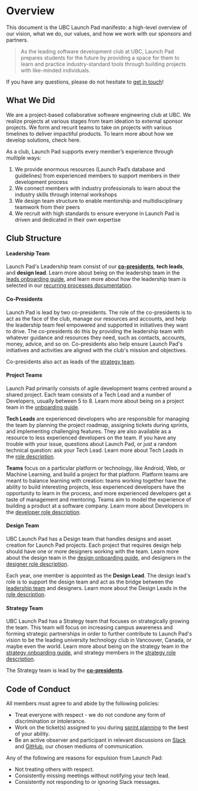 # Overview

This document is the UBC Launch Pad manifesto: a high-level overview of our vision, what we do, our values, and how we work with our sponsors and partners.

> As the leading software development club at UBC, Launch Pad prepares students for the future by providing a space for them to learn and practice industry-standard tools through building projects with like-minded individuals.

If you have any questions, please do not hesitate to [get in touch](/introduction.md#get-in-touch)!

## What We Did

We are a project-based collaborative software engineering club at UBC. We realize projects at various stages from team ideation to external sponsor projects. We form and recurit teams to take on projects with various timelines to deliver impactiful products. To learn more about how we develop solutions, check here.

As a club, Launch Pad supports every member’s experience through multiple ways:

1. We provide enormous resources (Launch Pad’s database and guidelines) from experienced members to support members in their development process
2. We connect members with industry professionals to learn about the industry skills through internal workshops
3. We design team structure to enable mentorship and multidisciplinary teamwork from their peers
4. We recruit with high standards to ensure everyone in Launch Pad is driven and dedicated in their own expertise

## Club Structure

#### Leadership Team

Launch Pad's Leadership team consist of our [**co-presidents**](#co-presidents), **tech leads**, and **design lead**. Learn more about being on the leadership team in the [leads onboarding guide](/handbook/onboarding/leads.md), and learn more about how the leadership team is selected in our [recurring processes documentation](/handbook/strategy/recurring-processes.md#selecting-leadership).

#### Co-Presidents

Launch Pad is lead by two co-presidents. The role of the co-presidents is to act as the face of the club, manage our resources and accounts, and help the leadership team feel empowered and supported in initiatives they want to drive. The co-presidents do this by providing the leadership team with whatever guidance and resources they need, such as contacts, accounts, money, advice, and so on. Co-presidents also help ensure Launch Pad's initiatives and activities are aligned with the club's mission and objectives.

Co-presidents also act as leads of the [strategy team](#strategy-team).

#### Project Teams

Launch Pad primarily consists of agile development teams centred around a shared project. Each team consists of a Tech Lead and a number of Developers, usually between 5 to 8. Learn more about being on a project team in the [onboarding guide](/handbook/onboarding/everyone.md).

**Tech Leads** are experienced developers who are responsible for managing the team by planning the project roadmap, assigning tickets during sprints, and implementing challenging features. They are also available as a resource to less experienced developers on the team. If you have any trouble with your issue, questions about Launch Pad, or just a random technical question: ask your Tech Lead. Learn more about Tech Leads in the [role description](/handbook/recruitment/tech-lead.md).

**Teams** focus on a particular platform or technology, like Android, Web, or Machine Learning, and build a project for that platform. Platform teams are meant to balance learning with creation: teams working together have the ability to build interesting projects, less experienced developers have the opportunity to learn in the process, and more experienced developers get a taste of management and mentoring. Teams aim to model the experience of building a product at a software company. Learn more about Developers in the [developer role description](/handbook/recruitment/developer.md).

#### Design Team

UBC Launch Pad has a Design team that handles designs and asset creation for Launch Pad projects. Each project that requires design help should have one or more designers working with the team. Learn more about the design team in the [design onboarding guide](/handbook/onboarding/design.md), and designers in the [designer role description](/handbook/recruitment/designer.md).

Each year, one member is appointed as the **Design Lead**. The design lead's role is to support the design team and act as the bridge between the [leadership team](#leadership-team) and designers. Learn more about the Design Leads in the [role description](/handbook/recruitment/design-lead.md).

#### Strategy Team

UBC Launch Pad has a Strategy team that focuses on strategically growing the team. This team will focus on increasing campus awareness and forming strategic partnerships in order to further contribute to Launch Pad's vision to be the leading university technology club in Vancouver, Canada, or maybe even the world. Learn more about being on the strategy team in the [strategy onboarding guide](/handbook/onboarding/strategy.md), and strategy members in the [strategy role description](/handbook/recruitment/strategy.md).

The Strategy team is lead by the [**co-presidents**](#co-presidents).

## Code of Conduct

All members must agree to and abide by the following policies:

- Treat everyone with respect - we do not condone any form of discrimination or intolerance.
- Work on the ticket(s) assigned to you during [sprint planning](/handbook/project-management/sprints.md) to the best of your ability.
- Be an active observer and participant in relevant discussions on [Slack](/handbook/tools/slack.md) and [GitHub](/handbook/tools/github.md), our chosen mediums of communication.

Any of the following are reasons for expulsion from Launch Pad:

- Not treating others with respect.
- Consistently missing meetings without notifying your tech lead.
- Consistently not responding to or ignoring Slack messages.
